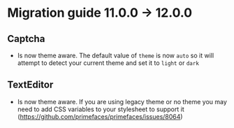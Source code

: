 # Migration guide 11.0.0 -> 12.0.0


## Captcha
  * Is now theme aware. The default value of `theme` is now `auto` so it will attempt to detect your current theme and set it to `light` or `dark`
  
## TextEditor
  * Is now theme aware. If you are using legacy theme or no theme you may need to add CSS variables to your stylesheet to support it (https://github.com/primefaces/primefaces/issues/8064)
